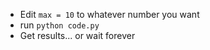 - Edit `max = 10` to whatever number you want
- run `python code.py`
- Get results... or wait forever
